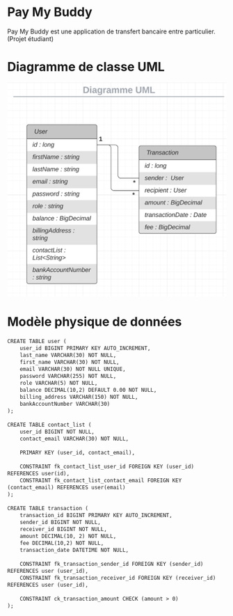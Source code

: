 # Pay My Buddy

Pay My Buddy est une application de transfert bancaire entre particulier. (Projet étudiant)


# Diagramme de classe UML 

![Diagramme de classe UML](/ressources/UML.png)


# Modèle physique de données

```
CREATE TABLE user (
    user_id BIGINT PRIMARY KEY AUTO_INCREMENT,
    last_name VARCHAR(30) NOT NULL,
    first_name VARCHAR(30) NOT NULL,
    email VARCHAR(30) NOT NULL UNIQUE,
    password VARCHAR(255) NOT NULL,
    role VARCHAR(5) NOT NULL,
    balance DECIMAL(10,2) DEFAULT 0.00 NOT NULL,
    billing_address VARCHAR(150) NOT NULL,
    bankAccountNumber VARCHAR(30)
);

CREATE TABLE contact_list (
    user_id BIGINT NOT NULL,
    contact_email VARCHAR(30) NOT NULL,
    
    PRIMARY KEY (user_id, contact_email),
    
    CONSTRAINT fk_contact_list_user_id FOREIGN KEY (user_id) REFERENCES user(id),
    CONSTRAINT fk_contact_list_contact_email FOREIGN KEY (contact_email) REFERENCES user(email)
);

CREATE TABLE transaction (
    transaction_id BIGINT PRIMARY KEY AUTO_INCREMENT,
    sender_id BIGINT NOT NULL,
    receiver_id BIGINT NOT NULL,
    amount DECIMAL(10, 2) NOT NULL,
    fee DECIMAL(10,2) NOT NULL,
    transaction_date DATETIME NOT NULL,
    
    CONSTRAINT fk_transaction_sender_id FOREIGN KEY (sender_id) REFERENCES user (user_id),
    CONSTRAINT fk_transaction_receiver_id FOREIGN KEY (receiver_id) REFERENCES user (user_id),
    
    CONSTRAINT ck_transaction_amount CHECK (amount > 0)
);
```